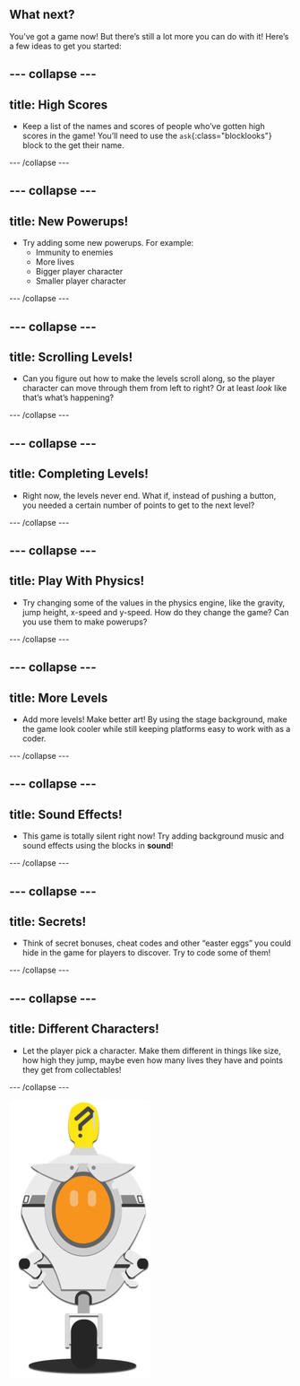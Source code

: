 ## What next?

You’ve got a game now! But there’s still a lot more you can do with it! Here’s a few ideas to get you started:
 
--- collapse ---
--- 
title: High Scores
---

+ Keep a list of the names and scores of people who’ve gotten high scores in the game! You’ll need to use the `ask`{:class="blocklooks"} block to the get their name.

--- /collapse ---

--- collapse ---
--- 
title: New Powerups!
---

+ Try adding some new powerups. For example:
  * Immunity to enemies
  * More lives
  * Bigger player character
  * Smaller player character
 
--- /collapse ---

--- collapse ---
--- 
title: Scrolling Levels!
---

+ Can you figure out how to make the levels scroll along, so the player character can move through them from left to right? Or at least _look_ like that’s what’s happening?
 
--- /collapse ---

--- collapse ---
--- 
title: Completing Levels!
---

+ Right now, the levels never end. What if, instead of pushing a button, you needed a certain number of points to get to the next level?
 
--- /collapse ---

--- collapse ---
--- 
title: Play With Physics!
---

+ Try changing some of the values in the physics engine, like the gravity, jump height, x-speed and y-speed. How do they change the game? 
 Can you use them to make powerups?
 
--- /collapse ---

--- collapse ---
--- 
title: More Levels
---

+ Add more levels! Make better art! By using the stage background, make the game look cooler while still keeping platforms easy to work with as a coder.
 
--- /collapse ---

--- collapse ---
--- 
title: Sound Effects!
---

+ This game is totally silent right now! Try adding background music and sound effects using the blocks in **sound**!
 
--- /collapse ---

--- collapse ---
--- 
title: Secrets!
---

+ Think of secret bonuses, cheat codes and other “easter eggs” you could hide in the game for players to discover. Try to code some of them!
 
--- /collapse ---

--- collapse ---
--- 
title: Different Characters!
---

+ Let the player pick a character. Make them different in things like size, how high they jump, maybe even how many lives they have and points they get from collectables! 

--- /collapse ---

![](images/zero.png) 

